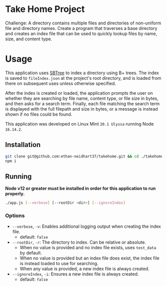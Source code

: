 # Take Home Project

Challenge: A directory contains multiple files and directories of non-uniform file and directory names. Create a program that traverses a base directory and creates an index file that can be used to quickly lookup files by name, size, and content type.

# Usage

This application uses [SBTree](https://www.npmjs.com/package/sbtree) to index a directory using B+
trees. The index is saved to `fileIndex.json` at the project's root directory, and is loaded from
there on subsequent uses unless otherwise specified.

After the index is created or loaded, the application prompts the user on whether they are searching
by file name, content type, or file size in bytes, and then asks for a search term. Finally, each
file matching the search term is displayed with the full filepath and size in bytes, or a message is
instead shown if no files could be found.

This application was developed on Linux Mint `20.1 Ulyssa` running Node `16.14.2`.

## Installation

```bash
git clone git@github.com:ethan-neidhart37/takehome.git && cd ./takehome
npm i
```

## Running

**Node v12 or greater must be installed in order for this application to run properly.**

```bash
./app.js [--verbose] [--rootDir <dir>] [--ignoreIndex]
```

### Options

* `--verbose`, `-v`: Enables additional logging output when creating the index file.
  * default: `false`
* `--rootDir`, `-r`: The directory to index. Can be relative or absolute.
  * When no value is provided and no index file exists, uses `test_data` by default.
  * When no value is provided but an index file does exist, the index file is instead loaded to use for searching.
  * When any value is provided, a new index file is always created.
* `--ignoreIndex`, `-i`: Ensures a new index file is always created.
  * default: `false`
